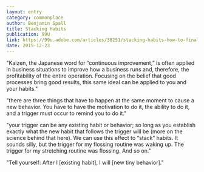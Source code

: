 ```yaml
---
layout: entry
category: commonplace
author: Benjamin Spall
title: Stacking Habits
publication: 99U
link: https://99u.adobe.com/articles/38251/stacking-habits-how-to-finally-stick-to-your-morning-routine
date: 2015-12-23
---
```


"Kaizen, the Japanese word for “continuous improvement,” is often applied in business situations to improve how a business runs and, therefore, the profitability of the entire operation. Focusing on the belief that good processes bring good results, this same ideal can be applied to you and your habits."

"there are three things that have to happen at the same moment to cause a new behavior. You have to have the motivation to do it, the ability to do it, and a trigger must occur to remind you to do it."

"your trigger can be any existing habit or behavior; so long as you establish exactly what the new habit that follows the trigger will be (more on the science behind that here). We can use this effect to “stack” habits. It sounds silly, but the trigger for my flossing routine was waking up. The trigger for my stretching routine was flossing. And so on."

"Tell yourself: After I [existing habit], I will [new tiny behavior]."
